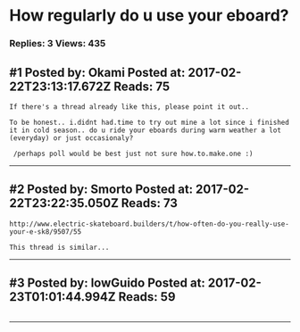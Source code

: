 # How regularly do u use your eboard?

### Replies: 3 Views: 435

## \#1 Posted by: Okami Posted at: 2017-02-22T23:13:17.672Z Reads: 75

```
If there's a thread already like this, please point it out..

To be honest.. i.didnt had.time to try out mine a lot since i finished it in cold season.. do u ride your eboards during warm weather a lot (everyday) or just occasionaly?

 /perhaps poll would be best just not sure how.to.make.one :)
```

---
## \#2 Posted by: Smorto Posted at: 2017-02-22T23:22:35.050Z Reads: 73

```
http://www.electric-skateboard.builders/t/how-often-do-you-really-use-your-e-sk8/9507/55

This thread is similar...
```

---
## \#3 Posted by: lowGuido Posted at: 2017-02-23T01:01:44.994Z Reads: 59

```

```

---
